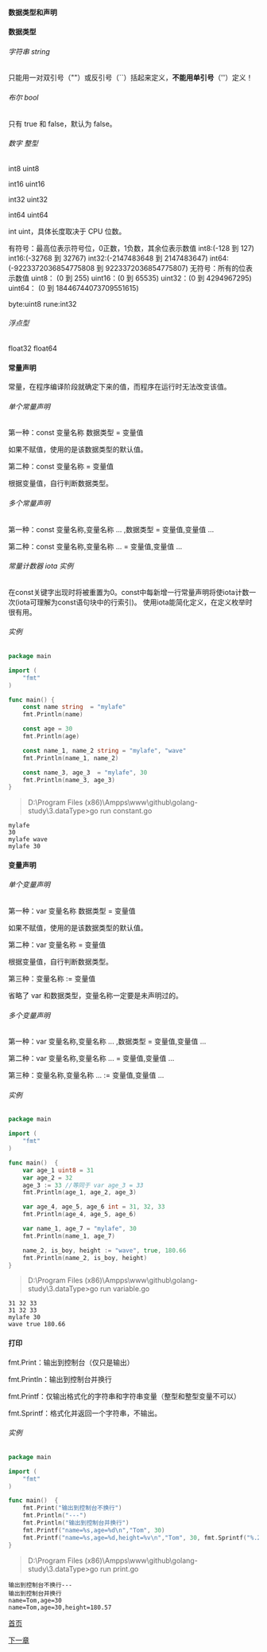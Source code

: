 #### 数据类型和声明

#### 数据类型

###### 字符串 string

只能用一对双引号（""）或反引号（``）括起来定义，**不能用单引号**（''）定义！

###### 布尔 bool

只有 true 和 false，默认为 false。

###### 数字 整型

int8 uint8

int16 uint16

int32 uint32

int64 uint64

int uint，具体长度取决于 CPU 位数。

有符号：最高位表示符号位，0正数，1负数，其余位表示数值
int8:(-128 到 127)
int16:(-32768 到 32767)
int32:(-2147483648 到 2147483647)
int64:(-9223372036854775808 到 9223372036854775807)
无符号：所有的位表示数值
uint8： (0 到 255)
uint16：(0 到 65535)
uint32：(0 到 4294967295)
uint64： (0 到 18446744073709551615)

byte:uint8
rune:int32

###### 浮点型

float32 float64

#### 常量声明

常量，在程序编译阶段就确定下来的值，而程序在运行时无法改变该值。

###### 单个常量声明

第一种：const 变量名称 数据类型 = 变量值

如果不赋值，使用的是该数据类型的默认值。

第二种：const 变量名称 = 变量值

根据变量值，自行判断数据类型。

###### 多个常量声明

第一种：const 变量名称,变量名称 ... ,数据类型 = 变量值,变量值 ...

第二种：const 变量名称,变量名称 ... = 变量值,变量值 ...

###### 常量计数器 iota 实例

在const关键字出现时将被重置为0。const中每新增一行常量声明将使iota计数一次(iota可理解为const语句块中的行索引)。 使用iota能简化定义，在定义枚举时很有用。

###### 实例

````go
package main

import (
	"fmt"
)

func main() {
	const name string  = "mylafe"
	fmt.Println(name)

	const age = 30
	fmt.Println(age)

	const name_1, name_2 string = "mylafe", "wave"
	fmt.Println(name_1, name_2)

	const name_3, age_3  = "mylafe", 30
	fmt.Println(name_3, age_3)
}
````
    
> D:\Program Files (x86)\Ampps\www\github\golang-study\3.dataType>go run constant.go
  
    mylafe
    30
    mylafe wave
    mylafe 30

#### 变量声明

###### 单个变量声明

第一种：var 变量名称 数据类型 = 变量值

如果不赋值，使用的是该数据类型的默认值。

第二种：var 变量名称 = 变量值

根据变量值，自行判断数据类型。

第三种：变量名称 := 变量值

省略了 var 和数据类型，变量名称一定要是未声明过的。

###### 多个变量声明

第一种：var 变量名称,变量名称 ... ,数据类型 = 变量值,变量值 ...

第二种：var 变量名称,变量名称 ... = 变量值,变量值 ...

第三种：变量名称,变量名称 ... := 变量值,变量值 ...

###### 实例

````go
package main

import (
	"fmt"
)

func main()  {
	var age_1 uint8 = 31
	var age_2 = 32
	age_3 := 33 //等同于 var age_3 = 33
	fmt.Println(age_1, age_2, age_3)

	var age_4, age_5, age_6 int = 31, 32, 33
	fmt.Println(age_4, age_5, age_6)

	var name_1, age_7 = "mylafe", 30
	fmt.Println(name_1, age_7)

	name_2, is_boy, height := "wave", true, 180.66
	fmt.Println(name_2, is_boy, height)
}
````
    
> D:\Program Files (x86)\Ampps\www\github\golang-study\3.dataType>go run variable.go

    31 32 33
    31 32 33
    mylafe 30
    wave true 180.66

#### 打印

fmt.Print：输出到控制台（仅只是输出）

fmt.Println：输出到控制台并换行

fmt.Printf：仅输出格式化的字符串和字符串变量（整型和整型变量不可以）

fmt.Sprintf：格式化并返回一个字符串，不输出。

###### 实例

````go
package main

import (
	"fmt"
)

func main()  {
	fmt.Print("输出到控制台不换行")
	fmt.Println("---")
	fmt.Println("输出到控制台并换行")
	fmt.Printf("name=%s,age=%d\n","Tom", 30)
	fmt.Printf("name=%s,age=%d,height=%v\n","Tom", 30, fmt.Sprintf("%.2f", 180.567))
}
````
    
> D:\Program Files (x86)\Ampps\www\github\golang-study\3.dataType>go run print.go

    输出到控制台不换行---
    输出到控制台并换行
    name=Tom,age=30
    name=Tom,age=30,height=180.57

[首页](../README.md)

[下一章](../4.if-for/README.md)
